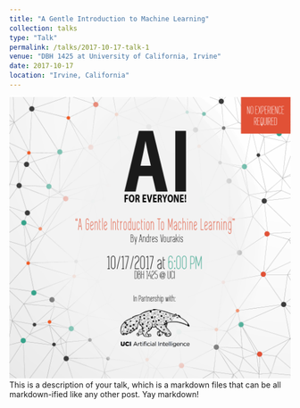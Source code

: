 ```yaml
---
title: "A Gentle Introduction to Machine Learning"
collection: talks
type: "Talk"
permalink: /talks/2017-10-17-talk-1
venue: "DBH 1425 at University of California, Irvine"
date: 2017-10-17
location: "Irvine, California"
---
```


<a href="https://avourakis.github.io/portfolio">
<img src="/images/talk_1_flyer.png" alt="Talk at UCI"/>
</a>
This is a description of your talk, which is a markdown files that can be all markdown-ified like any other post. Yay markdown!
